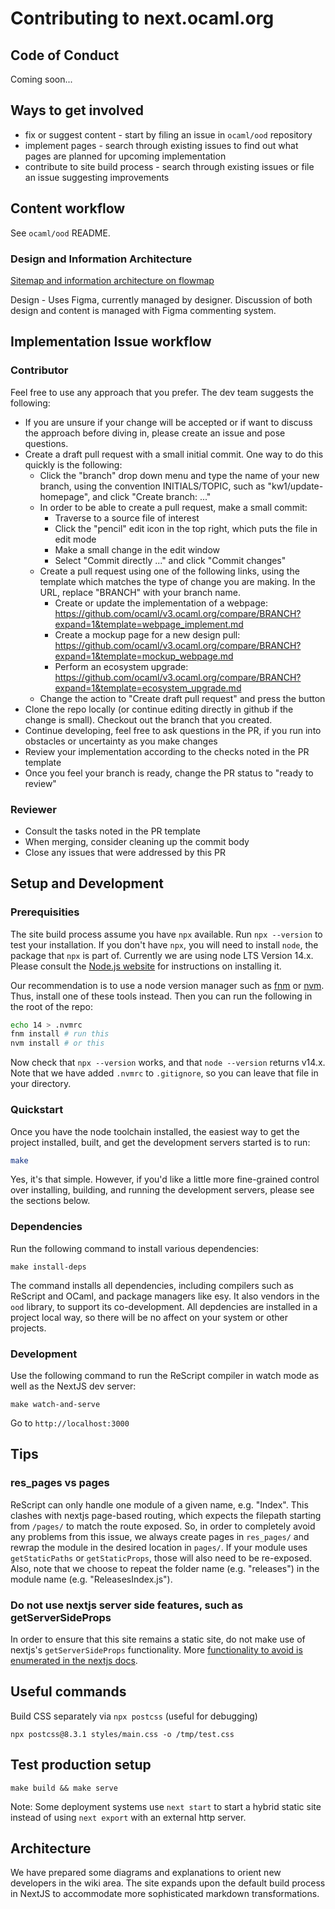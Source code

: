 # Contributing to next.ocaml.org

## Code of Conduct

Coming soon...

## Ways to get involved

- fix or suggest content - start by filing an issue in `ocaml/ood` repository
- implement pages - search through existing issues to find out what pages are planned for upcoming implementation
- contribute to site build process - search through existing issues or file an issue suggesting improvements

## Content workflow

See `ocaml/ood` README.

### Design and Information Architecture

[Sitemap and information architecture on flowmap](https://app.flowmapp.com/share/6e5eeb4573f9e110ac779691fee85422/sitemap/)

Design - Uses Figma, currently managed by designer. Discussion of both design and content is managed with Figma commenting system.

## Implementation Issue workflow

### Contributor

Feel free to use any approach that you prefer. The dev team
suggests the following:

- If you are unsure if your change will be accepted or if want to discuss the
  approach before diving in, please create an issue and pose questions.
- Create a draft pull request with a small initial commit. One way to do this quickly is the following:
  - Click the "branch" drop down menu and type the name of your new branch, using the convention INITIALS/TOPIC, such as "kw1/update-homepage", and click "Create branch: ..."
  - In order to be able to create a pull request, make a small commit:
    - Traverse to a source file of interest
    - Click the "pencil" edit icon in the top right, which puts the file in edit mode
    - Make a small change in the edit window
    - Select "Commit directly ..." and click "Commit changes"
  - Create a pull request using one of the following links, using the template which matches the type of change you are making. In the URL, replace "BRANCH" with your branch name.
    - Create or update the implementation of a webpage: https://github.com/ocaml/v3.ocaml.org/compare/BRANCH?expand=1&template=webpage_implement.md
    - Create a mockup page for a new design pull: https://github.com/ocaml/v3.ocaml.org/compare/BRANCH?expand=1&template=mockup_webpage.md
    - Perform an ecosystem upgrade: https://github.com/ocaml/v3.ocaml.org/compare/BRANCH?expand=1&template=ecosystem_upgrade.md
  - Change the action to "Create draft pull request" and press the button
- Clone the repo locally (or continue editing directly in github if the change is small). Checkout
  out the branch that you created.
- Continue developing, feel free to ask questions in
  the PR, if you run into obstacles or uncertainty as you make changes
- Review your implementation according to the checks noted in the PR template
- Once you feel your branch is ready, change the PR status to "ready to review"

### Reviewer

- Consult the tasks noted in the PR template
- When merging, consider cleaning up the commit body
- Close any issues that were addressed by this PR

## Setup and Development

### Prerequisities

The site build process assume you have `npx` available. Run `npx --version` to test your installation. If you don't have `npx`, you will need to install `node`, the package that `npx` is part of. Currently we are using node LTS Version 14.x. Please consult the [Node.js website](https://nodejs.org) for instructions on installing it.

Our recommendation is to use a node version manager such as [fnm](https://github.com/Schniz/fnm) or [nvm](https://github.com/nvm-sh/nvm). Thus, install one of these tools instead. Then you can run the following in the root of the repo:

```bash
echo 14 > .nvmrc
fnm install # run this
nvm install # or this
```

Now check that `npx --version` works, and that `node --version` returns v14.x. Note that we have added `.nvmrc` to `.gitignore`, so you can leave that file in your directory.


### Quickstart

Once you have the node toolchain installed, the easiest way to get the project installed, built, and get the development servers started is to run:

```bash
make
```

Yes, it's that simple. However, if you'd like a little more fine-grained control over installing, building, and running the development servers, please see the sections below.

### Dependencies

Run the following command to install various dependencies:

```
make install-deps
```

The command installs all dependencies, including compilers such as ReScript and OCaml, and package managers like esy. It also vendors in the `ood` library, to support its co-development. All depdencies are installed in a project local way, so there will be no affect on your system or other projects.

### Development

Use the following command to run the ReScript compiler in watch mode as well as the NextJS dev server:

```
make watch-and-serve
```

Go to `http://localhost:3000`

## Tips

### res_pages vs pages

ReScript can only handle one module of a given name, e.g. "Index". This clashes with nextjs
page-based routing, which expects the filepath starting from `/pages/` to match
the route exposed. So, in order to completely avoid any problems from this issue,
we always create pages in `res_pages/` and rewrap the module in the desired location
in `pages/`. If your module uses `getStaticPaths` or `getStaticProps`, those will also
need to be re-exposed. Also, note that we choose to repeat the folder name (e.g. "releases")
in the module name (e.g. "ReleasesIndex.js").

### Do not use nextjs server side features, such as getServerSideProps

In order to ensure that this site remains a static site, do not make use of nextjs's
`getServerSideProps` functionality. More [functionality to avoid is enumerated in the nextjs docs](https://nextjs.org/docs/advanced-features/static-html-export#caveats).

## Useful commands

Build CSS separately via `npx postcss` (useful for debugging)

```
npx postcss@8.3.1 styles/main.css -o /tmp/test.css
```

## Test production setup

```
make build && make serve
```

Note: Some deployment systems use `next start` to start a hybrid static site instead of using `next export` with an external http server.

## Architecture

We have prepared some diagrams and explanations to orient new developers in the wiki area. The site expands upon the default build process in NextJS to accommodate more sophisticated markdown transformations.
